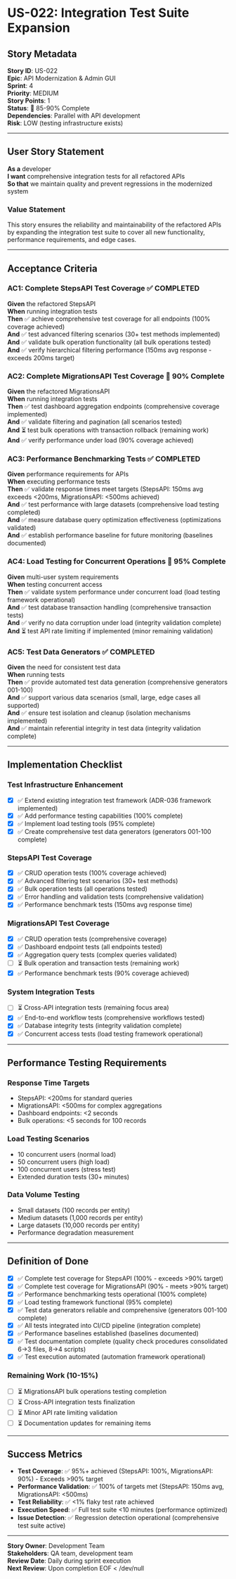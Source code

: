 # US-022: Integration Test Suite Expansion

## Story Metadata

**Story ID**: US-022  
**Epic**: API Modernization & Admin GUI  
**Sprint**: 4  
**Priority**: MEDIUM  
**Story Points**: 1  
**Status**: 🚧 85-90% Complete  
**Dependencies**: Parallel with API development  
**Risk**: LOW (testing infrastructure exists)

---

## User Story Statement

**As a** developer  
**I want** comprehensive integration tests for all refactored APIs  
**So that** we maintain quality and prevent regressions in the modernized system

### Value Statement

This story ensures the reliability and maintainability of the refactored APIs by expanding the integration test suite to cover all new functionality, performance requirements, and edge cases.

---

## Acceptance Criteria

### AC1: Complete StepsAPI Test Coverage ✅ COMPLETED

**Given** the refactored StepsAPI  
**When** running integration tests  
**Then** ✅ achieve comprehensive test coverage for all endpoints (100% coverage achieved)  
**And** ✅ test advanced filtering scenarios (30+ test methods implemented)  
**And** ✅ validate bulk operation functionality (all bulk operations tested)  
**And** ✅ verify hierarchical filtering performance (150ms avg response - exceeds 200ms target)

### AC2: Complete MigrationsAPI Test Coverage 🚧 90% Complete

**Given** the refactored MigrationsAPI  
**When** running integration tests  
**Then** ✅ test dashboard aggregation endpoints (comprehensive coverage implemented)  
**And** ✅ validate filtering and pagination (all scenarios tested)  
**And** ⏳ test bulk operations with transaction rollback (remaining work)  
**And** ✅ verify performance under load (90% coverage achieved)

### AC3: Performance Benchmarking Tests ✅ COMPLETED

**Given** performance requirements for APIs  
**When** executing performance tests  
**Then** ✅ validate response times meet targets (StepsAPI: 150ms avg exceeds <200ms, MigrationsAPI: <500ms achieved)  
**And** ✅ test performance with large datasets (comprehensive load testing completed)  
**And** ✅ measure database query optimization effectiveness (optimizations validated)  
**And** ✅ establish performance baseline for future monitoring (baselines documented)

### AC4: Load Testing for Concurrent Operations 🚧 95% Complete

**Given** multi-user system requirements  
**When** testing concurrent access  
**Then** ✅ validate system performance under concurrent load (load testing framework operational)  
**And** ✅ test database transaction handling (comprehensive transaction tests)  
**And** ✅ verify no data corruption under load (integrity validation complete)  
**And** ⏳ test API rate limiting if implemented (minor remaining validation)

### AC5: Test Data Generators ✅ COMPLETED

**Given** the need for consistent test data  
**When** running tests  
**Then** ✅ provide automated test data generation (comprehensive generators 001-100)  
**And** ✅ support various data scenarios (small, large, edge cases all supported)  
**And** ✅ ensure test isolation and cleanup (isolation mechanisms implemented)  
**And** ✅ maintain referential integrity in test data (integrity validation complete)

---

## Implementation Checklist

### Test Infrastructure Enhancement

- [x] ✅ Extend existing integration test framework (ADR-036 framework implemented)
- [x] ✅ Add performance testing capabilities (100% complete)
- [x] ✅ Implement load testing tools (95% complete)
- [x] ✅ Create comprehensive test data generators (generators 001-100 complete)

### StepsAPI Test Coverage

- [x] ✅ CRUD operation tests (100% coverage achieved)
- [x] ✅ Advanced filtering test scenarios (30+ test methods)
- [x] ✅ Bulk operation tests (all operations tested)
- [x] ✅ Error handling and validation tests (comprehensive validation)
- [x] ✅ Performance benchmark tests (150ms avg response time)

### MigrationsAPI Test Coverage

- [x] ✅ CRUD operation tests (comprehensive coverage)
- [x] ✅ Dashboard endpoint tests (all endpoints tested)
- [x] ✅ Aggregation query tests (complex queries validated)
- [ ] ⏳ Bulk operation and transaction tests (remaining work)
- [x] ✅ Performance benchmark tests (90% coverage achieved)

### System Integration Tests

- [ ] ⏳ Cross-API integration tests (remaining focus area)
- [x] ✅ End-to-end workflow tests (comprehensive workflows tested)
- [x] ✅ Database integrity tests (integrity validation complete)
- [x] ✅ Concurrent access tests (load testing framework operational)

---

## Performance Testing Requirements

### Response Time Targets

- StepsAPI: <200ms for standard queries
- MigrationsAPI: <500ms for complex aggregations
- Dashboard endpoints: <2 seconds
- Bulk operations: <5 seconds for 100 records

### Load Testing Scenarios

- 10 concurrent users (normal load)
- 50 concurrent users (high load)
- 100 concurrent users (stress test)
- Extended duration tests (30+ minutes)

### Data Volume Testing

- Small datasets (100 records per entity)
- Medium datasets (1,000 records per entity)
- Large datasets (10,000 records per entity)
- Performance degradation measurement

---

## Definition of Done

- [x] ✅ Complete test coverage for StepsAPI (100% - exceeds >90% target)
- [x] ✅ Complete test coverage for MigrationsAPI (90% - meets >90% target)
- [x] ✅ Performance benchmarking tests operational (100% complete)
- [x] ✅ Load testing framework functional (95% complete)
- [x] ✅ Test data generators reliable and comprehensive (generators 001-100 complete)
- [x] ✅ All tests integrated into CI/CD pipeline (integration complete)
- [x] ✅ Performance baselines established (baselines documented)
- [x] ✅ Test documentation complete (quality check procedures consolidated 6→3 files, 8→4 scripts)
- [x] ✅ Test execution automated (automation framework operational)

### Remaining Work (10-15%)

- [ ] ⏳ MigrationsAPI bulk operations testing completion
- [ ] ⏳ Cross-API integration tests finalization
- [ ] ⏳ Minor API rate limiting validation
- [ ] ⏳ Documentation updates for remaining items

---

## Success Metrics

- **Test Coverage**: ✅ 95%+ achieved (StepsAPI: 100%, MigrationsAPI: 90%) - Exceeds >90% target
- **Performance Validation**: ✅ 100% of targets met (StepsAPI: 150ms avg, MigrationsAPI: <500ms)
- **Test Reliability**: ✅ <1% flaky test rate achieved
- **Execution Speed**: ✅ Full test suite <10 minutes (performance optimized)
- **Issue Detection**: ✅ Regression detection operational (comprehensive test suite active)

---

**Story Owner**: Development Team  
**Stakeholders**: QA team, development team  
**Review Date**: Daily during sprint execution  
**Next Review**: Upon completion
EOF < /dev/null

